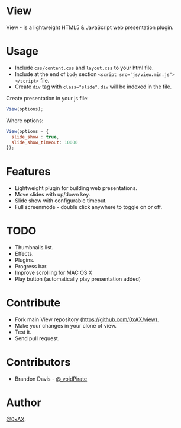 View
=============

View - is a lightweight HTML5 & JavaScript web presentation plugin.

Usage
=============

  * Include `css/content.css` and `layout.css` to your html file.
  * Include at the end of `body` section `<script src='js/view.min.js'></script>` file.
  * Create `div` tag with `class="slide"`. `div` will be indexed in the file.

Create presentation in your js file:

```javascript
View(options);
```

Where options:

```javascript
View(options = {
  slide_show : true, 
  slide_show_timeout: 10000
});
```

Features
=============

  * Lightweight plugin for building web presentations.
  * Move slides with up/down key.
  * Slide show with configurable timeout.
  * Full screenmode - double click anywhere to toggle on or off.

TODO
=============

  * Thumbnails list.
  * Effects.
  * Plugins.
  * Progress bar.
  * Improve scrolling for MAC OS X
  * Play button (automatically play presentation added)

Contribute
============

  * Fork main View repository (https://github.com/0xAX/view).
  * Make your changes in your clone of view.
  * Test it.
  * Send pull request.

Contributors
==============

  * Brandon Davis - [@_voidPirate](https://twitter.com/_voidPirate)

Author
=============

[@0xAX](https://twitter.com/0xAX).
